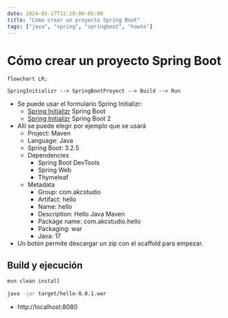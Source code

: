 ```yaml
---
date: 2024-05-17T12:29:00-05:00
title: "Cómo crear un proyecto Spring Boot"
tags: ["java", "spring", "springboot", "howto"]
---
```


# Cómo crear un proyecto Spring Boot

<TagsLinks />

```mermaid
flowchart LR;

SpringInitializr --> SpringBootProyect --> Build --> Run

```

- Se puede usar el formulario Spring Initializr:
	- [Spring Initializr](https://start.spring.io/) Spring Boot
	- [Spring Initializr](https://start200.spring.io/) Spring Boot 2
- Allí se puede elegir por ejemplo que se usará
	- Project: Maven
	- Language: Java
	- Spring Boot: 3.2.5
	- Dependencies
		- Spring Boot DevTools
		- Spring Web
		- Thymeleaf
	- Metadata
		- Group: com.akcstudio
		- Artifact: hello
		- Name: hello
		- Description: Hello Java Maven
		- Package name: com.akcstudio.hello
		- Packaging: war
		- Java: 17
- Un botón permite descargar un zip con el scaffold para empezar.

## Build y ejecución

```sh
mvn clean install

java -jar target/hello-0.0.1.war
```

- http://localhost:8080